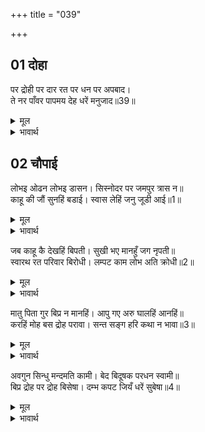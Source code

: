 +++
title = "039"

+++


## 01 दोहा
पर द्रोही पर दार रत पर धन पर अपबाद।  
ते नर पाँवर पापमय देह धरें मनुजाद॥39॥  

<details><summary>मूल</summary>

पर द्रोही पर दार रत पर धन पर अपबाद।  
ते नर पाँवर पापमय देह धरें मनुजाद॥39॥  
</details>

<details><summary>भावार्थ</summary>

वे दूसरों से द्रोह करते हैं और पराई स्त्री, पराए धन तथा पराई निन्दा में आसक्त रहते हैं। वे पामर और पापमय मनुष्य नर शरीर धारण किए हुए राक्षस ही हैं॥39॥  
</details>





## 02 चौपाई
लोभइ ओढन लोभइ डासन। सिस्नोदर पर जमपुर त्रास न॥  
काहू की जौं सुनहिं बडाई। स्वास लेहिं जनु जूडी आई॥1॥  

<details><summary>मूल</summary>

लोभइ ओढन लोभइ डासन। सिस्नोदर पर जमपुर त्रास न॥  
काहू की जौं सुनहिं बडाई। स्वास लेहिं जनु जूडी आई॥1॥  
</details>

<details><summary>भावार्थ</summary>

लोभ ही उनका ओढना और लोभ ही बिछौना होता है (अर्थात्‌ लोभ ही से वे सदा घिरे हुए रहते हैं)। वे पशुओं के समान आहार और मैथुन के ही परायण होते हैं, उन्हें यमपुर का भय नहीं लगता। यदि किसी की बडाई सुन पाते हैं, तो वे ऐसी (दुःखभरी) साँस लेते हैं मानों उन्हें जूडी आ गई हो॥1॥  
</details>

जब काहू कै देखहिं बिपती। सुखी भए मानहुँ जग नृपती॥  
स्वारथ रत परिवार बिरोधी। लम्पट काम लोभ अति क्रोधी॥2॥  

<details><summary>मूल</summary>

जब काहू कै देखहिं बिपती। सुखी भए मानहुँ जग नृपती॥  
स्वारथ रत परिवार बिरोधी। लम्पट काम लोभ अति क्रोधी॥2॥  
</details>

<details><summary>भावार्थ</summary>

और जब किसी की विपत्ति देखते हैं, तब ऐसे सुखी होते हैं मानो जगत्‌भर के राजा हो गए हों। वे स्वार्थपरायण, परिवार वालों के विरोधी, काम और लोभ के कारण लम्पट और अत्यन्त क्रोधी होते हैं॥2॥  
</details>

मातु पिता गुर बिप्र न मानहिं। आपु गए अरु घालहिं आनहिं॥  
करहिं मोह बस द्रोह परावा। सन्त सङ्ग हरि कथा न भावा॥3॥  

<details><summary>मूल</summary>

मातु पिता गुर बिप्र न मानहिं। आपु गए अरु घालहिं आनहिं॥  
करहिं मोह बस द्रोह परावा। सन्त सङ्ग हरि कथा न भावा॥3॥  
</details>

<details><summary>भावार्थ</summary>

वे माता, पिता, गुरु और ब्राह्मण किसी को नहीं मानते। आप तो नष्ट हुए ही रहते हैं, (साथ ही अपने सङ्ग से) दूसरों को भी नष्ट करते हैं। मोहवश दूसरों से द्रोह करते हैं। उन्हें न सन्तों का सङ्ग अच्छा लगता है, न भगवान्‌ की कथा ही सुहाती है॥3॥  
</details>

अवगुन सिन्धु मन्दमति कामी। बेद बिदूषक परधन स्वामी॥  
बिप्र द्रोह पर द्रोह बिसेषा। दम्भ कपट जियँ धरें सुबेषा॥4॥  

<details><summary>मूल</summary>

अवगुन सिन्धु मन्दमति कामी। बेद बिदूषक परधन स्वामी॥  
बिप्र द्रोह पर द्रोह बिसेषा। दम्भ कपट जियँ धरें सुबेषा॥4॥  
</details>

<details><summary>भावार्थ</summary>

वे अवगुणों के समुद्र, मन्दबुद्धि, कामी (रागयुक्त), वेदों के निन्दक और जबर्दस्ती पराए धन के स्वामी (लूटने वाले) होते हैं। वे दूसरों से द्रोह तो करते ही हैं, परन्तु ब्राह्मण द्रोह विशेषता से करते हैं। उनके हृदय में दम्भ और कपट भरा रहता है, परन्तु वे ऊपर से सुन्दर वेष धारण किए रहते हैं॥4॥  
</details>

